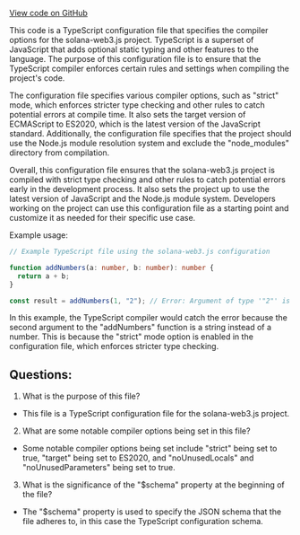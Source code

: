 [View code on GitHub](https://github.com/solana-labs/solana-web3.js/blob/master/packages/tsconfig/base.json)

This code is a TypeScript configuration file that specifies the compiler options for the solana-web3.js project. TypeScript is a superset of JavaScript that adds optional static typing and other features to the language. The purpose of this configuration file is to ensure that the TypeScript compiler enforces certain rules and settings when compiling the project's code.

The configuration file specifies various compiler options, such as "strict" mode, which enforces stricter type checking and other rules to catch potential errors at compile time. It also sets the target version of ECMAScript to ES2020, which is the latest version of the JavaScript standard. Additionally, the configuration file specifies that the project should use the Node.js module resolution system and exclude the "node_modules" directory from compilation.

Overall, this configuration file ensures that the solana-web3.js project is compiled with strict type checking and other rules to catch potential errors early in the development process. It also sets the project up to use the latest version of JavaScript and the Node.js module system. Developers working on the project can use this configuration file as a starting point and customize it as needed for their specific use case.

Example usage:

```typescript
// Example TypeScript file using the solana-web3.js configuration

function addNumbers(a: number, b: number): number {
  return a + b;
}

const result = addNumbers(1, "2"); // Error: Argument of type '"2"' is not assignable to parameter of type 'number'.
```

In this example, the TypeScript compiler would catch the error because the second argument to the "addNumbers" function is a string instead of a number. This is because the "strict" mode option is enabled in the configuration file, which enforces stricter type checking.
## Questions: 
 1. What is the purpose of this file?
- This file is a TypeScript configuration file for the solana-web3.js project.

2. What are some notable compiler options being set in this file?
- Some notable compiler options being set include "strict" being set to true, "target" being set to ES2020, and "noUnusedLocals" and "noUnusedParameters" being set to true.

3. What is the significance of the "$schema" property at the beginning of the file?
- The "$schema" property is used to specify the JSON schema that the file adheres to, in this case the TypeScript configuration schema.